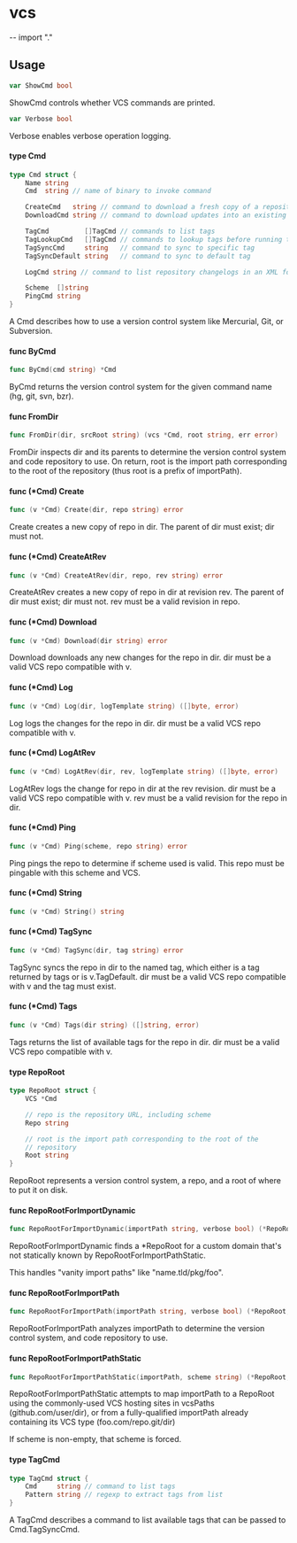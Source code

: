 # vcs
--
    import "."


## Usage

```go
var ShowCmd bool
```
ShowCmd controls whether VCS commands are printed.

```go
var Verbose bool
```
Verbose enables verbose operation logging.

#### type Cmd

```go
type Cmd struct {
	Name string
	Cmd  string // name of binary to invoke command

	CreateCmd   string // command to download a fresh copy of a repository
	DownloadCmd string // command to download updates into an existing repository

	TagCmd         []TagCmd // commands to list tags
	TagLookupCmd   []TagCmd // commands to lookup tags before running tagSyncCmd
	TagSyncCmd     string   // command to sync to specific tag
	TagSyncDefault string   // command to sync to default tag

	LogCmd string // command to list repository changelogs in an XML format

	Scheme  []string
	PingCmd string
}
```

A Cmd describes how to use a version control system like Mercurial, Git, or
Subversion.

#### func  ByCmd

```go
func ByCmd(cmd string) *Cmd
```
ByCmd returns the version control system for the given command name (hg, git,
svn, bzr).

#### func  FromDir

```go
func FromDir(dir, srcRoot string) (vcs *Cmd, root string, err error)
```
FromDir inspects dir and its parents to determine the version control system and
code repository to use. On return, root is the import path corresponding to the
root of the repository (thus root is a prefix of importPath).

#### func (*Cmd) Create

```go
func (v *Cmd) Create(dir, repo string) error
```
Create creates a new copy of repo in dir. The parent of dir must exist; dir must
not.

#### func (*Cmd) CreateAtRev

```go
func (v *Cmd) CreateAtRev(dir, repo, rev string) error
```
CreateAtRev creates a new copy of repo in dir at revision rev. The parent of dir
must exist; dir must not. rev must be a valid revision in repo.

#### func (*Cmd) Download

```go
func (v *Cmd) Download(dir string) error
```
Download downloads any new changes for the repo in dir. dir must be a valid VCS
repo compatible with v.

#### func (*Cmd) Log

```go
func (v *Cmd) Log(dir, logTemplate string) ([]byte, error)
```
Log logs the changes for the repo in dir. dir must be a valid VCS repo
compatible with v.

#### func (*Cmd) LogAtRev

```go
func (v *Cmd) LogAtRev(dir, rev, logTemplate string) ([]byte, error)
```
LogAtRev logs the change for repo in dir at the rev revision. dir must be a
valid VCS repo compatible with v. rev must be a valid revision for the repo in
dir.

#### func (*Cmd) Ping

```go
func (v *Cmd) Ping(scheme, repo string) error
```
Ping pings the repo to determine if scheme used is valid. This repo must be
pingable with this scheme and VCS.

#### func (*Cmd) String

```go
func (v *Cmd) String() string
```

#### func (*Cmd) TagSync

```go
func (v *Cmd) TagSync(dir, tag string) error
```
TagSync syncs the repo in dir to the named tag, which either is a tag returned
by tags or is v.TagDefault. dir must be a valid VCS repo compatible with v and
the tag must exist.

#### func (*Cmd) Tags

```go
func (v *Cmd) Tags(dir string) ([]string, error)
```
Tags returns the list of available tags for the repo in dir. dir must be a valid
VCS repo compatible with v.

#### type RepoRoot

```go
type RepoRoot struct {
	VCS *Cmd

	// repo is the repository URL, including scheme
	Repo string

	// root is the import path corresponding to the root of the
	// repository
	Root string
}
```

RepoRoot represents a version control system, a repo, and a root of where to put
it on disk.

#### func  RepoRootForImportDynamic

```go
func RepoRootForImportDynamic(importPath string, verbose bool) (*RepoRoot, error)
```
RepoRootForImportDynamic finds a *RepoRoot for a custom domain that's not
statically known by RepoRootForImportPathStatic.

This handles "vanity import paths" like "name.tld/pkg/foo".

#### func  RepoRootForImportPath

```go
func RepoRootForImportPath(importPath string, verbose bool) (*RepoRoot, error)
```
RepoRootForImportPath analyzes importPath to determine the version control
system, and code repository to use.

#### func  RepoRootForImportPathStatic

```go
func RepoRootForImportPathStatic(importPath, scheme string) (*RepoRoot, error)
```
RepoRootForImportPathStatic attempts to map importPath to a RepoRoot using the
commonly-used VCS hosting sites in vcsPaths (github.com/user/dir), or from a
fully-qualified importPath already containing its VCS type
(foo.com/repo.git/dir)

If scheme is non-empty, that scheme is forced.

#### type TagCmd

```go
type TagCmd struct {
	Cmd     string // command to list tags
	Pattern string // regexp to extract tags from list
}
```

A TagCmd describes a command to list available tags that can be passed to
Cmd.TagSyncCmd.
